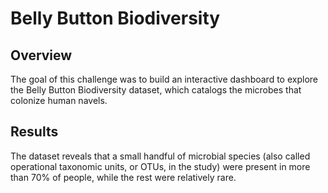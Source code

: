 # Belly Button Biodiversity

## Overview
The goal of this challenge was to build an interactive dashboard to explore the Belly Button Biodiversity dataset, which catalogs the microbes that colonize human navels.

## Results
The dataset reveals that a small handful of microbial species (also called operational taxonomic units, or OTUs, in the study) were present in more than 70% of people, while the rest were relatively rare.
